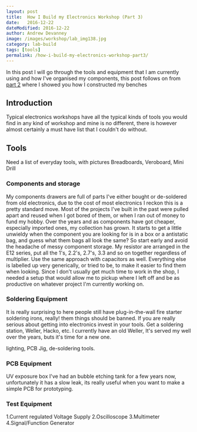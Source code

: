 ```yaml
---
layout: post
title:  How I Build my Electronics Workshop (Part 3)
date:   2016-12-22
dateModified: 2016-12-22
author: Andrew Devanney
image: /images/workshop/lab_img138.jpg
category: lab-build
tags: [tools]
permalink: /how-i-build-my-electronics-workshop-part3/
---
```


In this post I will go through the tools and equipment that I am currently using and how I've organised my components, this post follows on from [part 2] where I showed you how I constructed my benches<!--more-->

## Introduction

Typical electronics workshops have all the typical kinds of tools you would find in any kind of workshop and mine is no different, there is however almost certainly a must have list that I couldn't do without.

## Tools

Need a list of everyday tools, with pictures
Breadboards, Veroboard, Mini Drill

### Components and storage

My components drawers are full of parts I've either bought or de-soldered from old electronics, due to the cost of most electronics I reckon this is a pretty standard move. Most of the projects I've built in the past were pulled apart and reused when I got bored of them, or when I ran out of money to fund my hobby. Over the years and as components have got cheaper, especially imported ones, my collection has grown. It starts to get a little unwieldy when the component you are looking for is in a box or a antistatic bag, and guess what them bags all look the same? So start early and avoid the headache of messy component storage. My resistor are arranged in the E12 series, put all the 1's, 2.2's, 2.7's, 3.3 and so on together regardless of multiplier. Use the same approach with capacitors as well. Everything else is labelled up very generically, or tried to be, to make it easier to find them when looking. Since I don't usually get much time to work in the shop, I needed a setup that would allow me to pickup where I left off and be as productive on whatever project I'm currently working on.

### Soldering Equipment

It is really surprising to here people still have plug-in-the-wall fire starter soldering irons, really! them things should be banned. If you are really serious about getting into electronics invest in your tools. Get a soldering station, Weller, Hacko, etc. I currently have an old Weller, It's served my well over the years, buts it's time for a new one.

lighting, PCB Jig, de-soldering tools.

### PCB Equipment

UV exposure box
I've had an bubble etching tank for a few years now, unfortunately it has a slow leak, its really useful when you want to make a simple PCB for prototyping.

### Test Equipment

1.Current regulated Voltage Supply
2.Oscilloscope
3.Multimeter
4.Signal/Function Generator


[part 2]: http://tronixworkshop.io/how-i-build-my-electronics-workshop-part2/
